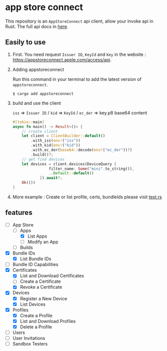 app store connect
=================

This repository is an `AppStoreConnect` api client, allow your invoke api in Rust. The full api docs in [here](https://developer.apple.com/documentation/appstoreconnectapi). 

## Easily to use

1. First. You need request `Issuer ID`, `KeyId` and `Key` in the website : https://appstoreconnect.apple.com/access/api.

2. Adding appstoreconnect

    Run this command in your terminal to add the latest version of `appstoreconnect`.
    ```shell
    $ cargo add appstoreconnect
    ```

3. build and use the client

    `iss` => `Issuer ID` / `kid` => `KeyId` / `ec_der` => key.p8 base64 content
    ```rust
    #[tokio::main]
    async fn main() -> Result<()> {
        // create client
        let client = ClientBuilder::default()
            .with_iss(env!("iss"))
            .with_kid(env!("kid"))
            .with_ec_der(base64::decode(env!("ec_der"))?) 
            .build()?;
        // get find devices
        let devices = client.devices(DeviceQuery {
                    filter_name: Some("mini".to_string()),
                    ..Default::default()
                }).await?;
        Ok(())
    }
    ```

4. More example : Create or list profile, certs, bundleIds please visit [test.rs](https://github.com/niuhuan/appstoreconnect-rs/blob/master/src/tests.rs)

## features

- [ ] App Store
  - [ ] Apps
    - [x] List Apps
    - [ ] Modify an App
  - [ ] Builds
- [X] Bundle IDs
    - [x] List Bundle IDs
- [ ] Bundle ID Capabilities
- [x] Certificates
    - [x] List and Download Certificates
    - [ ] Create a Certificate
    - [x] Revoke a Certificate
- [x] Devices
    - [x] Register a New Device
    - [x] List Devices
- [x] Profiles
    - [x] Create a Profile
    - [x] List and Download Profiles
    - [x] Delete a Profile
- [ ] Users
- [ ] User Invitations
- [ ] Sandbox Testers
